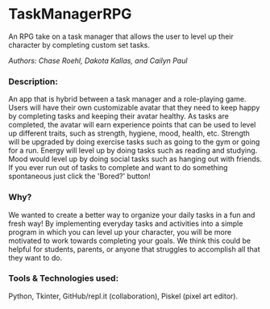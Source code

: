 # TaskManagerRPG
An RPG take on a task manager that allows the user to level up their character by completing custom set tasks.

_Authors: Chase Roehl, Dakota Kallas, and Cailyn Paul_

### Description: 
An app that is hybrid between a task manager and a role-playing game. Users will have
their own customizable avatar that they need to keep happy by completing tasks and keeping their
avatar healthy. As tasks are completed, the avatar will earn experience points that can be used to level
up different traits, such as strength, hygiene, mood, health, etc. Strength will be upgraded by
doing exercise tasks such as going to the gym or going for a run. Energy will level up by doing tasks
such as reading and studying. Mood would level up by doing social tasks such as hanging out with
friends. If you ever run out of tasks to complete and want to do something spontaneous just click the
'Bored?' button!

### Why? 
We wanted to create a better way to organize your daily tasks in a fun and fresh way! By
implementing everyday tasks and activities into a simple program in which you can level up your
character, you will be more motivated to work towards completing your goals. We think this could be
helpful for students, parents, or anyone that struggles to accomplish all that they want to do.

### Tools & Technologies used: 
Python, Tkinter, GitHub/repl.it (collaboration), Piskel (pixel art editor).

